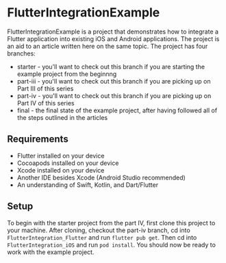 # FlutterIntegrationExample
FlutterIntegrationExample is a project that demonstrates how to integrate a Flutter application into existing iOS and Android applications. The project is an aid to an article written here on the same topic. The project has four branches:

- starter - you'll want to check out this branch if you are starting the example project from the beginnng
- part-iii - you'll want to check out this branch if you are picking up on Part III of this series
- part-iv - you'll want to check out this branch if you are picking up on Part IV of this series
- final - the final state of the example project, after having followed all of the steps outlined in the articles
## Requirements
- Flutter installed on your device
- Cocoapods installed on your device
- Xcode installed on your device
- Another IDE besides Xcode (Android Studio recommended)
- An understanding of Swift, Kotlin, and Dart/Flutter
## Setup
To begin with the starter project from the part IV, first clone this project to your machine. After cloning, checkout the part-iv branch, cd into `FlutterIntegration_Flutter` and run `flutter pub get`. Then cd into `FlutterIntegration_iOS` and run `pod install`. You should now be ready to work with the example project.

